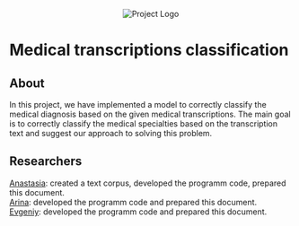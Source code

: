 <p align="center">
      <img src="https://on.notist.cloud/slides/deck6602/large-32.jpg" alt="Project Logo">
</p>

# Medical transcriptions classification

## About
In this project, we have implemented a model to correctly classify the medical diagnosis based on the given medical transcriptions. The main goal is to correctly classify the medical specialties based on the transcription text and suggest our approach to solving this problem.

## Researchers
[Anastasia](https://github.com/apiskunova1): created a text corpus, developed the programm code, prepared this document.  
[Arina](https://github.com/Arina3103): developed the programm code and prepared this document.  
[Evgeniy](https://github.com/evgainy): developed the programm code and prepared this document.
